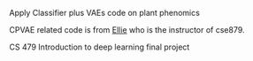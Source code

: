 Apply Classifier plus VAEs code on plant phenomics

CPVAE related code is from [Ellie](https://github.com/DrKwint/pyroclast) who is the instructor of cse879. 

CS 479 Introduction to deep learning final project
